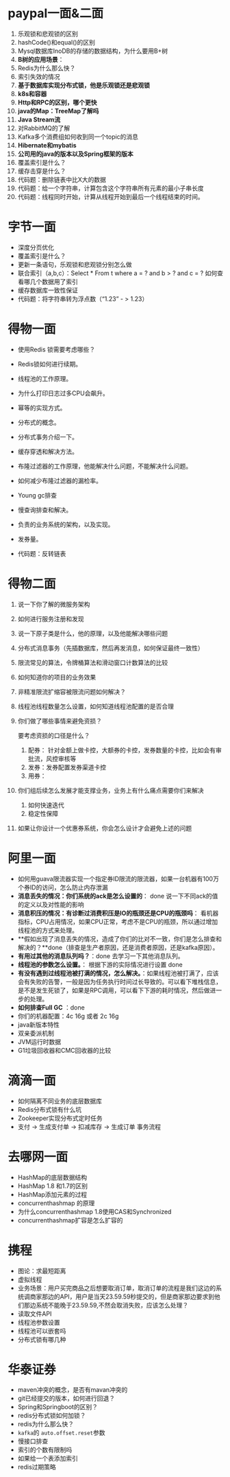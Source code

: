 # paypal一面&二面

1. 乐观锁和悲观锁的区别
2. hashCode()和equal()的区别
3. Mysql数据库InoDB的存储的数据结构，为什么要用B+树
4. **B树的应用场景**：
5. Redis为什么那么快？
6. 索引失效的情况
7. **基于数据库实现分布式锁，他是乐观锁还是悲观锁**
8. **k8s和容器**
9. **Http和RPC的区别，哪个更快**
10. **java的Map：TreeMap了解吗**
11. **Java Stream流**
12. 对RabbitMQ的了解
13. Kafka多个消费组如何收到同一个topic的消息
14. **Hibernate和mybatis**
15. **公司用的java的版本以及Spring框架的版本**
16. 覆盖索引是什么？
17. 缓存击穿是什么？
18. 代码题：删除链表中比X大的数据
19. 代码题：给一个字符串，计算包含这个字符串所有元素的最小子串长度
20. 代码题：线程同时开始，计算从线程开始到最后一个线程结束的时间。

# 字节一面

- 深度分页优化
- 覆盖索引是什么？
- 更新一条语句，乐观锁和悲观锁分别怎么做
- 联合索引（a,b,c）：Select * From t where a = ?  and b > ? and c = ?   如何查看哪几个数据用了索引
- 缓存数据库一致性保证
- 代码题：将字符串转为浮点数（“1.23” - > 1.23）



# 得物一面

- 使用Redis 锁需要考虑哪些？
- Redis锁如何进行续期。
- 线程池的工作原理。
- 为什么打印日志过多CPU会飙升。
- 幂等的实现方式。
- 分布式的概念。
- 分布式事务介绍一下。
- 缓存穿透和解决方法。
- 布隆过滤器的工作原理，他能解决什么问题，不能解决什么问题。
- 如何减少布隆过滤器的漏检率。

- Young gc排查
- 慢查询排查和解决。
- 负责的业务系统的架构，以及实现。
- 发券量。
- 代码题：反转链表

#  得物二面

1. 说一下你了解的微服务架构

2. 如何进行服务注册和发现

3. 说一下原子类是什么，他的原理，以及他能解决哪些问题

4. 分布式消息事务（先插数据库，然后再发消息，如何保证最终一致性）

5. 限流常见的算法，令牌桶算法和滑动窗口计数算法的比较

6. 如何知道你的项目的业务效果

7. 非精准限流扩缩容被限流问题如何解决？

8. 线程池线程数量怎么设置，如何知道线程池配置的是否合理

9. 你们做了哪些事情来避免资损？  

   要考虑资损的口径是什么？

   1. 配券： 针对金额上做卡控，大额券的卡控，发券数量的卡控，比如会有审批流，风控审核等
   2. 发券：发券配置发券渠道卡控
   3. 用券：

10. 你们组后续怎么发展才能支撑业务，业务上有什么痛点需要你们来解决
    1. 如何快速迭代
    2. 稳定性保障

11. 如果让你设计一个优惠券系统，你会怎么设计才会避免上述的问题

# 阿里一面

- 如何用guava限流器实现一个指定券ID限流的限流器，如果一台机器有100万个券ID的访问，怎么防止内存泄漏
- **消息丢失的情况：你们系统的ack是怎么设置的**： done 说一下不同ack的值的定义以及对性能的影响
- **消息积压的情况：有诊断过消费积压是IO的瓶颈还是CPU的瓶颈吗**： 看机器指标，CPU占用情况，如果CPU正常，考虑不是CPU的瓶颈，所以通过增加线程池的方式来处理。
- **假如出现了消息丢失的情况，造成了你们的比对不一致，你们是怎么排查和解决的？**done（排查是生产者原因，还是消费者原因，还是kafka原因）。
- **有用过其他的消息队列吗？**：done 去学习一下其他消息队列。
- **线程池的参数怎么设置。**： 根据下游的实际情况进行设置 done
- **有没有遇到过线程池被打满的情况，怎么解决。**：如果线程池被打满了，应该会有失败的告警，一般是因为任务执行时间过长导致的。可以看下堆栈信息，是不是发生死锁了，如果是RPC调用，可以看下下游的耗时情况，然后做进一步的处理。
- **如何排查Full GC** ：done
- 你们的机器配置：4c 16g 或者 2c 16g
- java新版本特性
- 双亲委派机制
- JVM运行时数据
- G1垃圾回收器和CMC回收器的比较

# 滴滴一面

- 如何隔离不同业务的底层数据库
- Redis分布式锁有什么坑
- Zookeeper实现分布式定时任务
- 支付 -> 生成支付单  -> 扣减库存 -> 生成订单 事务流程

# 去哪网一面

- HashMap的底层数据结构
- HashMap 1.8 和1.7的区别
- HashMap添加元素的过程
- concurrenthashmap 的原理
- 为什么concurrenthashmap 1.8使用CAS和Synchronized
- concurrenthashmap扩容是怎么扩容的

# 携程

- 图论：求最短距离
- 虚拟线程
- 业务场景：用户买完商品之后想要取消订单，取消订单的流程是我们这边的系统调商家那边的API，用户是当天23.59.59秒提交的，但是商家那边要求到他们那边系统不能晚于23.59.59,不然会取消失败，应该怎么处理？
- 读取文件API
- 线程池参数设置
- 线程池可以嵌套吗
- 分布式锁有哪几种

# 华泰证券

- maven冲突的概念，是否有mavan冲突的
- git已经提交的版本，如何进行回退？
- Spring和Springboot的区别？
- redis分布式锁如何加锁？
- redis为什么那么快？
- `kafka`的 `auto.offset.reset`参数
- 慢接口排查
- 索引的个数有限制吗
- 如果给一个表添加索引
- redis过期策略
